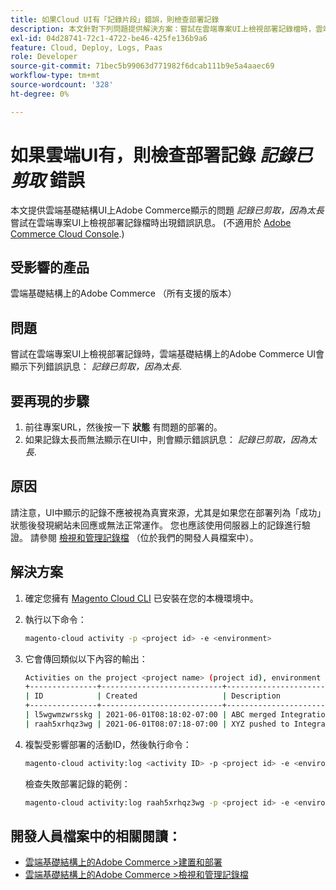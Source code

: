 ```yaml
---
title: 如果Cloud UI有「記錄片段」錯誤，則檢查部署記錄
description: 本文針對下列問題提供解決方案：嘗試在雲端專案UI上檢視部署記錄檔時，雲端基礎結構上的Adobe Commerce會顯示*記錄檔片段因為太長*錯誤訊息。
exl-id: 04d28741-72c1-4722-be46-425fe136b9a6
feature: Cloud, Deploy, Logs, Paas
role: Developer
source-git-commit: 71bec5b99063d771982f6dcab111b9e5a4aaec69
workflow-type: tm+mt
source-wordcount: '328'
ht-degree: 0%

---
```


# 如果雲端UI有，則檢查部署記錄 *記錄已剪取* 錯誤

本文提供雲端基礎結構UI上Adobe Commerce顯示的問題 *記錄已剪取，因為太長* 嘗試在雲端專案UI上檢視部署記錄檔時出現錯誤訊息。 (不適用於 [Adobe Commerce Cloud Console](https://console.adobecommerce.com/).)

## 受影響的產品

雲端基礎結構上的Adobe Commerce （所有支援的版本）

## 問題

嘗試在雲端專案UI上檢視部署記錄時，雲端基礎結構上的Adobe Commerce UI會顯示下列錯誤訊息： *記錄已剪取，因為太長*.

## 要再現的步驟

1. 前往專案URL，然後按一下 **狀態** 有問題的部署的。
1. 如果記錄太長而無法顯示在UI中，則會顯示錯誤訊息： *記錄已剪取，因為太長*.

## 原因

請注意，UI中顯示的記錄不應被視為真實來源，尤其是如果您在部署列為「成功」狀態後發現網站未回應或無法正常運作。 您也應該使用伺服器上的記錄進行驗證。 請參閱 [檢視和管理記錄檔](https://experienceleague.adobe.com/docs/commerce-cloud-service/user-guide/develop/test/log-locations.html) （位於我們的開發人員檔案中）。

## 解決方案

1. 確定您擁有 [Magento Cloud CLI](https://experienceleague.adobe.com/docs/commerce-cloud-service/user-guide/dev-tools/cloud-cli.html) 已安裝在您的本機環境中。
1. 執行以下命令：

   ```bash
   magento-cloud activity -p <project id> -e <environment>
   ```

1. 它會傳回類似以下內容的輸出：

   ```bash
   Activities on the project <project name> (project id), environment <environment>:
   +---------------+---------------------------+-------------------------------------+----------+----------+---------+
   | ID            | Created                   | Description                         | Progress | State    | Result  |
   +---------------+---------------------------+-------------------------------------+----------+----------+---------+
   | l5wgwmzwrsskg | 2021-06-01T08:18:02-07:00 | ABC merged Integration into Staging | 100%     | complete | success |
   | raah5xrhqz3wg | 2021-06-01T08:07:18-07:00 | XYZ pushed to Integration           | 100%     | complete | failure |
   ```

1. 複製受影響部署的活動ID，然後執行命令：

   ```bash
   magento-cloud activity:log <activity ID> -p <project id> -e <environment>
   ```

   檢查失敗部署記錄的範例：

   ```bash
   magento-cloud activity:log raah5xrhqz3wg -p <project id> -e <environment>
   ```

## 開發人員檔案中的相關閱讀：

* [雲端基礎結構上的Adobe Commerce >建置和部署](https://experienceleague.adobe.com/docs/commerce-cloud-service/user-guide/configure/env/configure-env-yaml.html)
* [雲端基礎結構上的Adobe Commerce >檢視和管理記錄檔](https://experienceleague.adobe.com/docs/commerce-cloud-service/user-guide/develop/test/log-locations.html)

